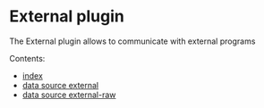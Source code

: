 # External plugin
The External plugin allows to communicate with external programs

Contents:
- [index](/packer/plugins/datasources/index.mdx)
- [data source external](/packer/plugins/datasources/external.mdx)
- [data source external-raw](/packer/plugins/datasources/external-raw.mdx)

